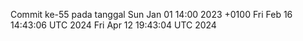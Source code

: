 Commit ke-55 pada tanggal Sun Jan 01 14:00 2023 +0100
Fri Feb 16 14:43:06 UTC 2024
Fri Apr 12 19:43:04 UTC 2024

